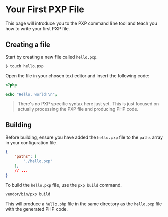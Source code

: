 # Your First PXP File

This page will introduce you to the PXP command line tool and teach you how to write your first PXP file.

## Creating a file

Start by creating a new file called `hello.pxp`.

```sh
$ touch hello.pxp
```

Open the file in your chosen text editor and insert the following code:

```php
<?php

echo "Hello, world!\n";
```

> There's no PXP specific syntax here just yet. This is just focused on actually processing the PXP file and producing PHP code.

## Building

Before building, ensure you have added the `hello.pxp` file to the `paths` array in your configuration file.

```json
{
    "paths": [
        "./hello.pxp"
    ],
    // ...
}
```

To build the `hello.pxp` file, use the `pxp build` command.

```sh
vendor/bin/pxp build
```

This will produce a `hello.php` file in the same directory as the `hello.pxp` file with the generated PHP code.

